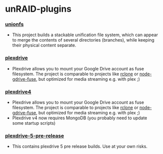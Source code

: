 # unRAID-plugins
### [unionfs](https://raw.githubusercontent.com/Starbix/unRAID-plugins/master/plugins/unionfs.plg)
- This project builds a stackable unification file system, which can appear to merge the contents of several directories (branches), while keeping their physical content separate.

### [plexdrive](https://raw.githubusercontent.com/Starbix/unRAID-plugins/master/plugins/plexdrive.plg)
- Plexdrive allows you to mount your Google Drive account as fuse filesystem. The project is comparable to projects like [rclone](https://rclone.org/) or [node-gdrive-fuse](https://github.com/thejinx0r/node-gdrive-fuse), but optimized for media streaming e.g. with plex ;)

### [plexdrive4](https://raw.githubusercontent.com/Starbix/unRAID-plugins/master/plugins/plexdrive4.plg)
- Plexdrive allows you to mount your Google Drive account as fuse filesystem. The project is comparable to projects like [rclone](https://rclone.org/) or [node-gdrive-fuse](https://github.com/thejinx0r/node-gdrive-fuse), but optimized for media streaming e.g. with plex ;)
- Plexdrive v4 now requires MongoDB (you probably need to update some startup scripts)

### [plexdrive-5-pre-release](https://raw.githubusercontent.com/syaifulnizamyahya/unRAID-plugins/master/plugins/plexdrive-5-pre-release.plg)
- This contains plexdrive 5 pre release builds. Use at your own risks.